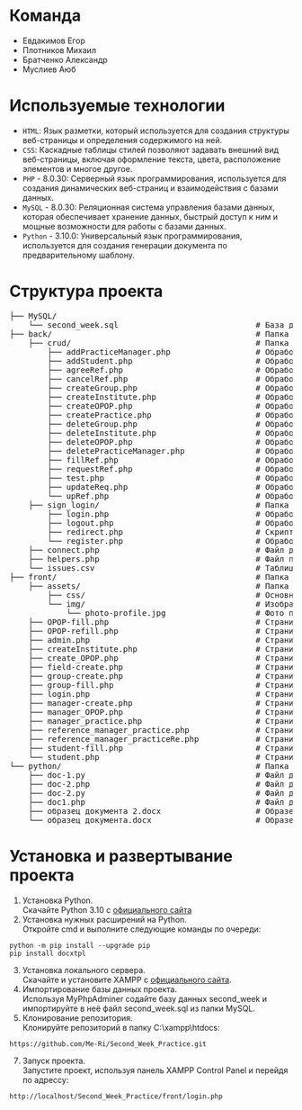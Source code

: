 **Команда**
=====================================
* Евдакимов Егор
* Плотников Михаил
* Братченко Александр
* Муслиев Аюб

**Используемые технологии**
=====================================
* `HTML`: Язык разметки, который используется для создания структуры веб-страницы и определения содержимого на ней.
* `CSS`: Каскадные таблицы стилей позволяют задавать внешний вид веб-страницы, включая оформление текста, цвета, расположение элементов и многое другое.
* `PHP` - 8.0.30: Серверный язык программирования, используется для создания динамических веб-страниц и взаимодействия с базами данных.
* `MySQL` - 8.0.30: Реляционная система управления базами данных, которая обеспечивает хранение данных, быстрый доступ к ним и мощные возможности для работы с базами данных.
* `Python` - 3.10.0: Универсальный язык программирования, используется для создания генерации документа по предварительному шаблону.

**Структура проекта**
=====================================
<pre>
├── MySQL/                                          
    └── second_week.sql                             # База данных для проекта
├── back/                                           # Папка с основными .php файлами для бэка (crud, регистрация/авторизация, подключения к БД и облегчения работы с сессиями)
    ├── crud/                                       # Папка с основными файлами обеспечивающими работу crud на разных страницах
        ├── addPracticeManager.php                  # Обработчик формы для создания руководителя практики
        ├── addStudent.php                          # Обработчик формы для добавления студента в группу
        ├── agreeRef.php                            # Обработчик для подтверждения справки для студента
        ├── cancelRef.php                           # Обработчик для отмены отправки справки для студента
        ├── createGroup.php                         # Обработчик для создания группы
        ├── createInstitute.php                     # Обработчик для создания института
        ├── createOPOP.php                          # Обработчик для создания руководителя ОПОП
        ├── createPractice.php                      # Обработчик для создания новой практики
        ├── deleteGroup.php                         # Обработчик для удаление группы
        ├── deleteInstitute.php                     # Обработчик для удаления Института
        ├── deleteOPOP.php                          # Обработчик для удаления руководителя ОПОП
        ├── deletePracticeManager.php               # Обработчик для удаления руководителя практики
        ├── fillRef.php                             # Обработчик для создания предварительного дневника практики для студента
        ├── requestRef.php                          # Обработчик для загрузки файла и изменения статуса заявления в БД
        ├── test.php                                # Обработчик для создания учетной записи администратора (не вызывается напрямую)
        ├── updateReq.php                           # Обработчик для передачи заявления с ОПОП -> руководитель практик и сменой состояния заявления в БД
        └── upRef.php                               # Обработчик для обновления данных студента которые заполняет руководитель практики
    ├── sign_login/                                 # Папка содержащая в себе основные файлы для регистрации/авторизации, редиректа и выход из системы
        ├── login.php                               # Обработчик авторизации на сайте
        ├── logout.php                              # Обработчик выхода из профиля
        ├── redirect.php                            # Скрипт являющийся частью механизма аутентификации и авторизации пользователей в системе
        └── register.php                            # Обработчик регистрации на сайте (не используется)
    ├── connect.php                                 # Файл для подключения к БД
    ├── helpers.php                                 # Файл позволяющий облегчить работу с сессиями
    └── issues.csv                                  # Таблица в формате .csv содержащая в себе задачи команды
├── front/                                          # Папка с основными .php файлами для фронта
    ├── assets/                                     # Папка содержащая стили и изображения
        ├── css/                                    # Основные стили для страниц
        └── img/                                    # Изображение для карточки студента
            └── photo-profile.jpg                   # Фото профиля на карточке студента
    ├── OPOP-fill.php                               # Страница для заполнения данных о практике
    ├── OPOP-refill.php                             # Страница для изменения данных о практике
    ├── admin.php                                   # Страница администратора где можно создать руководителя ОПОП и институт
    ├── createInstitute.php                         # Страница для создания института
    ├── create_OPOP.php                             # Страница для создания руководителя ОПОП
    ├── field-create.php                            # Страница для создания руководителя практики
    ├── group-create.php                            # Страница где можно создать группу, добавить в нее студента и удалить группу
    ├── group-fill.php                              # Страница для создания группы
    ├── login.php                                   # Страница для авторизации
    ├── manager-create.php                          # Страница где можно создать и удалить руководителя
    ├── manager_OPOP.php                            # Страница где можно отправить руководителю практики заявление студента, создать и изменить практику, утвердить/отменить/проверить готовую справку перед отправкой студенту
    ├── manager_practice.php                        # Страница где руководитель практики может выбрать студента для заполнения данных о практике
    ├── reference_manager_practice.php              # Страница где руководитель практики заполняет данные о студенте на практике
    ├── reference_manager_practiceRe.php            # Страница где руководитель практики изменяет данные о студенте на практике
    ├── student-fill.php                            # Страница где можно добавить студента введя его данные
    └── student.php                                 # Страница с основной информацией стедента
└── python/                                         # Папка содержащая .php файлы для подготовки данных для создания документов и .py файлы для генерации, также 2 образца документов.
    ├── doc-1.py                                    # Файл для генерации отчета по практике для студента
    ├── doc-2.php                                   # Файл для подготовки данных для генератора
    ├── doc-2.py                                    # Файл для генерации отчета о прохождении практики
    ├── doc1.php                                    # Файл для подготовки данных для генератора
    ├── образец документа 2.docx                    # Образец документа для генерации отчета о прохождении практики
    └── образец документа.docx                      # Образец документа для генерации отчета по практике для студента
</pre>

**Установка и развертывание проекта**
=====================================
1. Установка Python.<br> Скачайте Python 3.10 c [официального сайта](https://www.python.org/downloads/release/python-3100/)
2. Установка нужных расширений на Python.<br> Откройте cmd и выполните следующие команды по очереди: <br>
```
python -m pip install --upgrade pip
pip install docxtpl
```
3. Установка локального сервера.<br> Скачайте и установите XAMPP с [официального сайта](https://www.apachefriends.org/ru/download.html).
4. Импортирование базы данных проекта.<br>
Используя MyPhpAdminer содайте базу данных second_week и импортируйте в неё файл second_week.sql из папки MySQL.
5. Клонирование репозитория.<br> Клонируйте репозиторий в папку C:\xampp\htdocs: <br>
```
https://github.com/Me-Ri/Second_Week_Practice.git
```
7.  Запуск проекта.<br>
Запустите проект, используя панель XAMPP Control Panel и перейдя по адрессу:<br>
```
http://localhost/Second_Week_Practice/front/login.php
```
